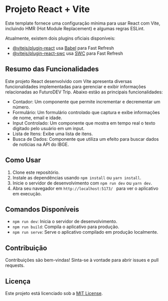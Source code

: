 # Projeto React + Vite

Este template fornece uma configuração mínima para usar React com Vite, incluindo HMR (Hot Module Replacement) e algumas regras ESLint.

Atualmente, existem dois plugins oficiais disponíveis:

- [@vitejs/plugin-react](https://github.com/vitejs/vite-plugin-react/blob/main/packages/plugin-react/README.md) usa [Babel](https://babeljs.io/) para Fast Refresh
- [@vitejs/plugin-react-swc](https://github.com/vitejs/vite-plugin-react-swc) usa [SWC](https://swc.rs/) para Fast Refresh

## Resumo das Funcionalidades

Este projeto React desenvolvido com Vite apresenta diversas funcionalidades implementadas para gerenciar e exibir informações relacionadas ao FuturoDEV Trip. Abaixo estão as principais funcionalidades:

- Contador: Um componente que permite incrementar e decrementar um número.
- Formulário: Um formulário controlado que captura e exibe informações de nome, email e idade.
- Input Controlado: Um componente que mostra em tempo real o texto digitado pelo usuário em um input.
- Lista de Itens: Exibe uma lista de itens.
- Busca de Dados: Componente que utiliza um efeito para buscar dados de notícias na API do IBGE.

## Como Usar

1. Clone este repositório.
2. Instale as dependências usando `npm install` ou `yarn install`.
3. Inicie o servidor de desenvolvimento com `npm run dev` ou `yarn dev`.
4. Abra seu navegador em `http://localhost:5173/ ` para ver o aplicativo em execução.

## Comandos Disponíveis

- `npm run dev`: Inicia o servidor de desenvolvimento.
- `npm run build`: Compila o aplicativo para produção.
- `npm run serve`: Serve o aplicativo compilado em produção localmente.

## Contribuição

Contribuições são bem-vindas! Sinta-se à vontade para abrir issues e pull requests.

## Licença

Este projeto está licenciado sob a [MIT License](https://opensource.org/licenses/MIT).

